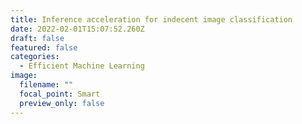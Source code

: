 ```yaml
---
title: Inference acceleration for indecent image classification
date: 2022-02-01T15:07:52.260Z
draft: false
featured: false
categories:
  - Efficient Machine Learning
image:
  filename: ""
  focal_point: Smart
  preview_only: false
---
```


